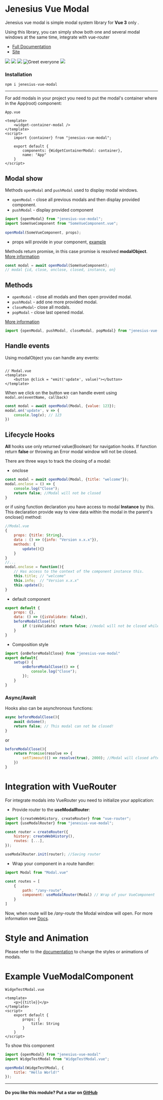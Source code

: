 # Jenesius Vue Modal

Jenesius vue modal is simple modal system library for **Vue 3** only . 


Using this library, you can simply show both one and several modal windows at the same time, integrate with vue-router

- [Full Documentation](https://modal.jenesius.com/docs.html/installation#npm)
- [Site](https://modal.jenesius.com/)


![](https://img.shields.io/github/issues/Jenesius/vue-modal)
![](https://img.shields.io/npm/dw/jenesius-vue-modal)
![](https://img.shields.io/github/stars/Jenesius/vue-modal)
![Greet everyone](https://github.com/Jenesius/vue-modal/actions/workflows/node.js.yml/badge.svg)
![](https://img.shields.io/npm/l/jenesius-vue-modal)

### Installation

```shell
npm i jenesius-vue-modal
```

----

For add modals in your project you need to put the modal's container where in the App(root) component:

`App.vue`
```vue
<template>
    <widget-container-modal />
</template>
<script>
    import {container} from "jenesius-vue-modal";
    
    export default {
        components: {WidgetContainerModal: container},
        name: "App"
    }
</script>
```


## Modal show

Methods `openModal` and `pushModal` used to display modal windows. 
- `openModal` - close all previous modals and then display provided component.
- `pushModal` - display provided component

```js
import {openModal} from "jenesius-vue-modal";
import SomeVueComponent from "SomeVueComponent.vue";
    
openModal(SomeVueComponent, props);
```
- props will provide in your component, [example](#example-vuemodalcomponent)

Methods return promise, in this case promise is resolved **modalObject**.
[More information](https://modal.jenesius.com/docs.html/details#modal-object)
```js
const modal = await openModal(SomeVueComponent);
// modal {id, close, onclose, closed, instance, on}
```


## Methods

- `openModal` - close all modals and then open provided modal.
- `pushModal` - add one more provided modal.
- `closeModal`- close all modals.
- `popModal` - close last opened modal.

[More information](https://modal.jenesius.com/docs.html/methods)

```js 
import {openModal, pushModal, closeModal, popModal} from "jenesius-vue-modal"
```

## Handle events

Using modalObject you can handle any events:
```vue

// Modal.vue
<template>
    <button @click = "emit('update', value)"></button>
</template>
```
When we click on the button we can handle event using `modal.on(eventName, callback)`
```js
const modal = await openModal(Modal, {value: 123});
modal.on('update', v => {
    console.log(v); // 123
})
```

## Lifecycle Hooks

**All** hooks use only returned value(Boolean) for navigation hooks.
If function return **false** or throwing an Error modal window will not be closed.

There are three ways to track the closing of a modal:

- onclose
```js
const modal = await openModal(Modal, {title: "welcome"});
modal.onclose = () => {
    console.log("Close");
    return false; //Modal will not be closed
}
```
or if using function declaration you have access to modal **Instance** by *this*.
This declaration provide way to view data within the modal in the parent's onclose() method:

```js
//Modal.vue
{
    props: {title: String},
    data : () => ({info: "Version x.x.x"}),
    methods: {
        update(){}
    }
}
//...
modal.onclose = function(){
    // Has access to the context of the component instance this.
    this.title; // "welcome"
    this.info;  // "Version x.x.x"
    this.update();
}
```

- default component

```js
export default {
    props: {},
    data: () => ({isValidate: false}),
    beforeModalClose(){
        if (!isValidate) return false; //modal will not be closed while isValidate === false
    }
}
```
- Composition style
```js
import {onBeforeModalClose} from "jenesius-vue-modal"
export default{
    setup() {
        onBeforeModalClose(() => {
            console.log("Close");
        });
    }
}
```


### Async/Await

Hooks also can be asynchronous functions:
```js
async beforeModalClose(){
    await doSome();
    return false; // This modal can not be closed!
}
```
or

```js
beforeModalClose(){
    return Promise(resolve => {
        setTimeout(() => resolve(true), 2000); //Modal will closed after 2 second
    })
}
```

# Integration with VueRouter

For integrate modals into VueRouter you need to initialize your application:

- Provide router to the **useModalRouter**:

```js
import {createWebHistory, createRouter} from "vue-router";
import {useModalRouter} from "jenesius-vue-modal";

const router = createRouter({
    history: createWebHistory(), 
    routes: [...],
});

useModalRouter.init(router); //Saving router
```

- Wrap your component in a route handler:
```js
import Modal from "Modal.vue"

const routes = [
    {
        path: "/any-route",
        component: useModalRouter(Modal) // Wrap of your VueComponent
    }
]
```

Now, when route will be */any-route* the Modal window will open.
For more information see [Docs](https://modal.jenesius.com/docs.html/integration-vue-router).

# Style and Animation
Please refer to the [documentation](https://modal.jenesius.com/docs.html/details#styles) to change the styles or animations of modals.

# Example VueModalComponent

`WidgeTestModal.vue`
```vue 
<template>
    <p>{{title}}</p>
</template>
<script>
    export default {
        props: {
            title: String
        }
    }
</script>
```
To show this component
```js
import {openModal} from "jenesius-vue-modal"
import WidgeTestModal from "WidgeTestModal.vue";

openModal(WidgeTestModal, {
    title: "Hello World!"
});
```

---

#### Do you like this module? Put a star on [GitHub](https://github.com/Jenesius/vue-modal)
